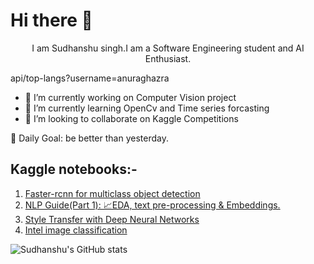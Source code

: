   # Hi there 👋

                                                              
  <center> I am Sudhanshu singh.I am a Software Engineering student and AI Enthusiast. </center>


api/top-langs?username=anuraghazra

- 🔭 I’m currently working on Computer Vision project
- 🌱 I’m currently learning OpenCv and Time series forcasting
- 👯 I’m looking to collaborate on Kaggle Competitions

:dart: Daily Goal: be better than yesterday.


## Kaggle notebooks:-

1. [Faster-rcnn for multiclass object detection](https://www.kaggle.com/billiemage/object-detection)
2. [NLP Guide(Part 1): 📈EDA, text pre-processing & Embeddings.](https://www.kaggle.com/billiemage/toxic-comments-classification-lstm-with-glove11)
3. [Style Transfer with Deep Neural Networks](https://www.kaggle.com/billiemage/style-transfer-with-deep-neural-networks)
4. [Intel image classification](https://www.kaggle.com/billiemage/pytorch-use-pretrained-model)

![Sudhanshu's GitHub stats](https://github-readme-stats.vercel.app/api?username=Justsubh01&show_icons=true&theme=radical)
